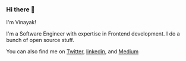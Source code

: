 ### Hi there 👋

I'm Vinayak!

I'm a Software Engineer with expertise in Frontend development. I do a bunch of open source stuff.

You can also find me on [Twitter](https://twitter.com/Vinayak47427793), [linkedin](https://www.linkedin.com/in/vinayak-sharma-141096193/), and [Medium](https://medium.com/@vinayaksh42)
